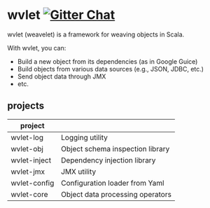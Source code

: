 # wvlet  [![Gitter Chat][gitter-badge]][gitter-link]

[gitter-badge]: https://badges.gitter.im/Join%20Chat.svg
[gitter-link]: https://gitter.im/wvlet/wvlet?utm_source=badge&utm_medium=badge&utm_campaign=pr-badge&utm_content=badge

wvlet (weavelet) is a framework for weaving objects in Scala. 

With wvlet, you can:
 - Build a new object from its dependencies (as in Google Guice)
 - Build objects from various data sources (e.g., JSON, JDBC, etc.)
 - Send object data through JMX
 - etc.


## projects

| project      |                                         |
| -------------- | --------------------------------------- |
| wvlet-log      | Logging utility                          |
| wvlet-obj   |  Object schema inspection library   |
| wvlet-inject      | Dependency injection library     |
| wvlet-jmx   | JMX utility|
| wvlet-config    | Configuration loader from Yaml          |
| wvlet-core     | Object data processing operators     |

